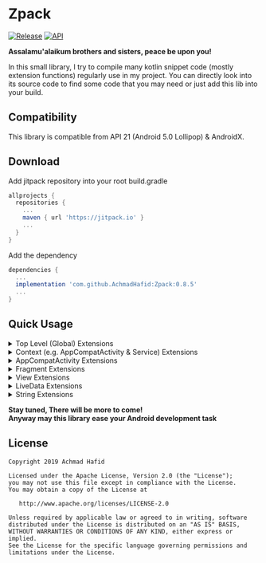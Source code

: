 Zpack
====================

[![Release](https://jitpack.io/v/AchmadHafid/Zpack.svg)](https://jitpack.io/#AchmadHafid/toolbar-badge-menu-item)
[![API](https://img.shields.io/badge/API-21%2B-brightgreen.svg?style=flat)](https://android-arsenal.com/api?level=21)

**Assalamu'alaikum brothers and sisters, peace be upon you!**

In this small library, I try to compile many kotlin snippet code (mostly extension functions) regularly use in my project.
You can directly look into its source code to find some code that you may need or just add this lib into your build.


Compatibility
-------------

This library is compatible from API 21 (Android 5.0 Lollipop) & AndroidX.


Download
--------

Add jitpack repository into your root build.gradle

```groovy
allprojects {
  repositories {
    ...
    maven { url 'https://jitpack.io' }
    ...
  }
}
```

Add the dependency

```groovy
dependencies {
  ...
  implementation 'com.github.AchmadHafid:Zpack:0.8.5'
  ...
}
```


Quick Usage
-----------

<details>
  <summary>Top Level (Global) Extensions</summary>
  <br />

<details>
  <summary>Logging</summary>

```kotlin
class MyClass {

    fun logAll(message: String) {
        d(message) // debug log
        e(message) // error log
        i(message) // info log
        w(message) // warning log
        v(message) // verbose log
    }

}
```

</details>
<details>
  <summary>SDK Version</summary>

```kotlin
class MyClass {

    fun checkVersion() {
        if (belowLollipopMR1()) TODO()
        if (belowMarshmallow()) TODO()
        if (belowNougat()) TODO()
        if (belowNougatMR1()) TODO()
        if (belowOreo()) TODO()
        if (belowOreoMR1()) TODO()
        if (belowPie()) TODO()

        if (atLeastLollipopMR1()) TODO()
        if (atLeastMarshmallow()) TODO()
        if (atLeastNougat()) TODO()
        if (atLeastNougatMR1()) TODO()
        if (atLeastOreo()) TODO()
        if (atLeastOreoMR1()) TODO()
        if (atLeastPie()) TODO()
    }

}
```

</details>
<details>
  <summary>Theme</summary>

```kotlin
class MyClass {

    // This will restart current foreground activity
    fun applyApplicationLevelTheme() {
        // use AppCompatDelegate.MODE_NIGHT_FOLLOW_SYSTEM on Pie and above
        // else use AppCompatDelegate.MODE_NIGHT_AUTO_BATTERY
        defaultTheme()

        lightTheme()
        darkTheme()
    }

}
```

</details>

</details>
<details>
  <summary>Context (e.g. AppCompatActivity & Service) Extensions</summary>
  <br />

<details>
  <summary>System Services</summary>

```kotlin
class MainActivity : AppCompatActivity(R.layout.activity_main) {

    override fun onCreate(savedInstanceState: Bundle?) {
        super.onCreate(savedInstanceState)

        val allSystemServices = listOf(
            accessibilityManager, accountManager, activityManager, appOpsManager,
            usageStatsManager, notificationManager, powerManager, keyGuardManager,
            telephonyManager, layoutInflater, connectivityManager, wifiManager
            // and many more.....
        )
    }
}
```

</details>
<details>
  <summary>Lazy Resource Binding</summary>

```kotlin
class MainActivity : AppCompatActivity(R.layout.activity_main) {

    private val myString         by stringRes(R.string.my_string)
    private val myNullableString by stringResNullable(R.string.my_string)
    private val myStringArray    by stringArrayRes(R.array.my_string_array)
    private val myStringList     by stringListRes(R.array.my_string_array)
    private val myInt            by intRes(R.integer.my_int)
    private val myIntArray       by intArrayRes(R.array.my_int_array)
    private val myIntList        by intListRes(R.array.my_int_array)
    private val myLong           by longRes(R.integer.my_long)
    private val myLongArray      by longArrayRes(R.array.my_long_array)
    private val myLongList       by longListRes(R.array.my_long_array)
    private val myDimen          by dimenRes(R.dimen.my_dimen)
    private val myColor          by colorRes(R.color.my_color)

}
```

</details>
<details>
  <summary>Toast</summary>

```kotlin
class MainActivity : AppCompatActivity(R.layout.activity_main) {

    override fun onCreate(savedInstanceState: Bundle?) {
        super.onCreate(savedInstanceState)

        /**
         * Simpler way to show a toast
         */
        toastShort("Message")
        toastShort(R.string.message)
        toastShort(R.string.format, message1, message2, ..., messageN)  // use String.format()
        toastLong("Message")
        toastLong(R.string.message)
        toastLong(R.string.format, message1, message2, ..., messageN)  // use String.format()
    }
}
```

</details>
<details>
  <summary>Intent</summary>

```kotlin
class MainActivity : AppCompatActivity(R.layout.activity_main) {

    override fun onCreate(savedInstanceState: Bundle?) {
        super.onCreate(savedInstanceState)

        // Build your intent this way
        val intent = intent<Component>()

        // or if you want to do some setup on the intent
        val intent = intent<Component> {
            // setup the intent here
        }

        // Build your intent for action this way
        val intent = intent(action)

        // or if you want to do some setup on the intent
        val intent = intent(action) {
            // setup the intent here
        }
    }
}
```

</details>
<details>
  <summary>Navigation</summary>

```kotlin
class MainActivity : AppCompatActivity(R.layout.activity_main) {

    override fun onCreate(savedInstanceState: Bundle?) {
        super.onCreate(savedInstanceState)

        // Start activity if the intent can be resolved
        val isSuccess = startActivityIfResolved(intent)

        // Same with default startActivity
        startActivity<OtherActivity>()
        // or
        startActivity<OtherActivity> {
            // setup the intent here
        }

        // This will open OtherActivity than call finish
        goto<OtherActivity>()
        // or
        goto<OtherActivity> {
            // setup the intent here
        }

        // Navigate to setting screens
        openAdminSettings()
        openAppDetailSettings()
        openUsageAccessSettings()
        openWirelessSettings()
        openWriteSettings()

        // Go to home
        openHomeLauncher()

        // Do something specific
        openUrl("https://github.com/")
        share("Something I want to share with you")
        sendEmail("recepient@google.com", "This is subject", "This is content")
        dial("+6281234567890")
        sendSms("+6281234567890", "This is content")
    }
}
```

</details>
<details>
  <summary>Service</summary>

```kotlin
class MainActivity : AppCompatActivity(R.layout.activity_main) {

    override fun onCreate(savedInstanceState: Bundle?) {
        super.onCreate(savedInstanceState)

        // Same with default service
        startService<MyService>()
        // or
        startService<MyService> {
            // setup your intent here
        }

        // Start a foreground service
        startForegroundServiceCompat<MyForegroundService>()
        // or
        startForegroundServiceCompat<MyForegroundService> {
            // setup your intent here
        }
    }
}
```

</details>
<details>
  <summary>Permission Checker</summary>

```kotlin
class MainActivity : AppCompatActivity(R.layout.activity_main) {

    override fun onCreate(savedInstanceState: Bundle?) {
        super.onCreate(savedInstanceState)

        // Check permission already granted, more to come
        val permissions = listOf(
            hasWriteSettingPermission,
            hasAppUsagePermission
        )

        // fallback function that can be used to check permissions
        val canReadContacts = isGranted(Manifest.permission.READ_CONTACTS)
    }
}
```

</details>
<details>
  <summary>Internet Connection States</summary>

```kotlin
class MainActivity : AppCompatActivity(R.layout.activity_main) {

    override fun onCreate(savedInstanceState: Bundle?) {
        super.onCreate(savedInstanceState)

        // Check some connection states
        val connections = listOf(
            isConnected,
            isMobileDataEnabled,
            isWifiEnabled
        )
    }
}
```

</details>
<details>
  <summary>Device States & Properties</summary>

```kotlin
class MainActivity : AppCompatActivity(R.layout.activity_main) {

    override fun onCreate(savedInstanceState: Bundle?) {
        super.onCreate(savedInstanceState)

        // Device states
        val someDeviceProperties = listOf(
            isScreenOn,
            isDeviceLocked
        )

        // Device properties
        val someDeviceProperties = listOf(
            displayWidth,
            displayHeight
        )
    }
}
```

</details>
<details>
  <summary>Application Info</summary>

```kotlin
class MainActivity : AppCompatActivity(R.layout.activity_main) {

    override fun onCreate(savedInstanceState: Bundle?) {
        super.onCreate(savedInstanceState)

        // current foreground app (usually used in foreground service)
        val packageName = foregroundApp

        // list of installed apps in this device
        val packageNameList = installedApps

        // list of installed apps in this device that can be launched from home only
        val packageNameList = installedAppsWithLaunchIntent

        // application name
        val appName = getAppName(packageName)

        // launcher icon
        val iconDrawable = getAppIcon(packageName)
    }
}
```

</details>

</details>
<details>
  <summary>AppCompatActivity Extensions </summary>
  <br />

<details>
  <summary>Lazy Resource Binding</summary>

```kotlin
class MainActivity : AppCompatActivity(R.layout.activity_main) {

    // bind a view
    private val toolbar: Toolbar by bindView(R.id.toolbar)

}
```

</details>
<details>
  <summary>Navigation</summary>

```kotlin
class MainActivity : AppCompatActivity(R.layout.activity_main) {

    override fun onCreate(savedInstanceState: Bundle?) {
        super.onCreate(savedInstanceState)

        // This will open OtherActivity than call finish
        goto<OtherActivity>()
        // or
        goto<OtherActivity> {
            // setup the intent here
        }

        // Finish this activity only if user double click the back button
        val onBackPressedCallback = finishActivityOnDoubleBackPressed(
            message    = "My Exit Message" // or R.string.some_messsage // first backpress message
            handler    = handler,          // Android handler to do postDelayed
            delayMilis = 1000L             // time to wait for the second back press
        )
    }
}
```

</details>
<details>
  <summary>ViewModel</summary>

```kotlin
class MainActivity : AppCompatActivity(R.layout.activity_main) {

    // bind a view model lazily
    private val viewModel: MainActivityViewModel by bindViewModel()

}
```

</details>
<details>
  <summary>Theme</summary>

```kotlin
class MainActivity : AppCompatActivity(R.layout.activity_main) {

    override fun onCreate(savedInstanceState: Bundle?) {
        super.onCreate(savedInstanceState)

        // check whether dark theme currently applied
        val x = isDarkThemeEnabled

        /**
         * if currently not dark (default or light), will switch to dark theme
         * if currently dark, switch to light theme
         * Notes:
         * - This is application level theme setting
         * - will restart current activity
         */
        val currentTheme = toggleTheme()
    }
}
```

</details>
<details>
  <summary>View</summary>

```kotlin
class MainActivity : AppCompatActivity(R.layout.activity_main) {

    override fun onCreate(savedInstanceState: Bundle?) {
        super.onCreate(savedInstanceState)

        // shortcut function, because many times we do nothing with toolbar
        setToolbar(R.id.toolbar)
        // or if you use MaterialToolbar from MaterialComponents
        setMaterialToolbar(R.id.toolbar)
    }
}
```

</details>

</details>
<details>
  <summary>Fragment Extensions </summary>
  <br />

<details>
  <summary>Toast</summary>

```kotlin
class MainFragment : Fragment() {

    override fun onActivityCreated(savedInstanceState: Bundle?) {
        super.onActivityCreated(savedInstanceState)

        /**
         * Simpler way to show a toast
         */
        toastShort("Message")
        toastShort(R.string.message)
        toastShort(R.string.format, message1, message2, ..., messageN)  // use String.format()
        toastLong("Message")
        toastLong(R.string.message)
        toastLong(R.string.format, message1, message2, ..., messageN)  // use String.format()
    }
}
```

</details>
<details>
  <summary>Permission Checker</summary>

```kotlin
class MainFragment : Fragment() {

    override fun onActivityCreated(savedInstanceState: Bundle?) {
        super.onActivityCreated(savedInstanceState)

        // Check permission already granted, more to come
        val permissions = listOf(
            hasWriteSettingPermission,
            hasAppUsagePermission
        )

        // fallback function that can be used to check permissions
        val canReadContacts = isGranted(Manifest.permission.READ_CONTACTS)
    }
}
```

</details>
<details>
  <summary>Intent</summary>

```kotlin
class MainFragment : Fragment() {

    override fun onActivityCreated(savedInstanceState: Bundle?) {
        super.onActivityCreated(savedInstanceState)

        // Build your intent this way
        val intent = intent<Component>()

        // or if you want to do some setup on the intent
        val intent = intent<Component> {
            // setup the intent here
        }

        // Build your intent for action this way
        val intent = intent(action)

        // or if you want to do some setup on the intent
        val intent = intent(action) {
            // setup the intent here
        }
    }
}
```

</details>
<details>
  <summary>Navigation</summary>

```kotlin
class MainFragment : Fragment() {

    override fun onActivityCreated(savedInstanceState: Bundle?) {
        super.onActivityCreated(savedInstanceState)

        // Same with startActivity on Activity
        startActivity<OtherActivity>()
        // or
        startActivity<OtherActivity> {
            // setup the intent here
        }

        // This will open OtherActivity than call finish on holder activity (if any)
        goto<OtherActivity>()
        // or
        goto<OtherActivity> {
            // setup the intent here
        }

        // JetPack navigation
        // Check whether this fragment is a start destination
        val x = isStartDestination

        // JetPack navigation
        // Finish holder activity only if user double click the back button
        // Can only be used if this fragment is defined as a start destination
        val onBackPressedCallback = finishActivityOnDoubleBackPressed(
            message    = "My Exit Message" // or R.string.some_message // first back press message
            handler    = handler,          // Android handler to do postDelayed
            delayMilis = 1000L             // time to wait for the second back press
        )

        // Finish holder activity when user press the back button
        // Useful when using JetPack navigation, when we want to override its back press default behavior
        val onBackPressedCallback = finishActivityOnBackPressed()
    }
}
```

</details>
<details>
  <summary>ViewModel</summary>

```kotlin
class MainFragment : Fragment() {

    // bind a view model lazily
    private val viewModel: MainFragmentViewModel by bindViewModel()

}
```

</details>
<details>
  <summary>Theme</summary>

```kotlin
class MainFragment : Fragment() {

    override fun onActivityCreated(savedInstanceState: Bundle?) {
        super.onActivityCreated(savedInstanceState)

        // check whether dark theme currently applied
        val x = isDarkThemeEnabled

        /**
         * if currently not dark (default or light), will switch to dark theme
         * if currently dark, switch to light theme
         * Notes:
         * - This is application level theme setting
         * - will restart current activity
         */
        val currentTheme = toggleTheme()
    }
}
```

</details>

</details>
<details>
  <summary>View Extensions</summary>
  <br />

<details>
  <summary>Visibility</summary>

```kotlin
class MainActivity : AppCompatActivity(R.layout.activity_main) {

    private val myView: ViewType by bindView(R.id.my_view)

    override fun onCreate(savedInstanceState: Bundle?) {
        super.onCreate(savedInstanceState)


        val visibilityStates = listOf(
            myView.isVisible,
            myView.isInvisible,
            myView.isGone
        )

        // change visibility state
        myView.show() // set visibility = View.VISIBLE
        myView.hide() // set visibility = View.INVISIBLE
        myView.gone() // set visibility = View.GONE

        // same as above but takes function as arguments
        myView.showIf { true }
        myView.hideIf { false }
        myView.goneIf { true }

        // self explanatory
        myView.visibleOrInvisible { true }
        myView.visibleOrGone { false }
    }
}
```

</details>
<details>
  <summary>Listener</summary>

```kotlin
class MainActivity : AppCompatActivity(R.layout.activity_main) {

    private val myView: ViewType by bindView(R.id.my_view)

    override fun onCreate(savedInstanceState: Bundle?) {
        super.onCreate(savedInstanceState)

        // Make sure that this view can only be clicked once before fire a callback
        myView.onSingleClick { TODO() }

        // If you wish to re-enable click listener manually, specify a flag for it
        myView.onSingleClick(autoReEnable = false) { TODO() }
        // Then you MUST re-enable click listener manually later by using:
        // myView.isClickable = true
    }
}
```

</details>
<details>
  <summary>Snack Bar</summary>

```kotlin
class MainActivity : AppCompatActivity(R.layout.activity_main) {

    private val myView: ViewType by bindView(R.id.my_view)

    override fun onCreate(savedInstanceState: Bundle?) {
        super.onCreate(savedInstanceState)

        // basic snackbar
        myView.snackBarShort("message")

        // fully customized snack bar with action
        myView.snackBarShort(
            message = "My message", // or: messageRes = R.string.my_message
            anchorView = anAnchorView, // default is null
            actionText = "Undo", // or: actionTextRes = R.string.action_text
            actionTextColorRes = R.color.colorAccent // can also be attribute value, e.g. R.attr.colorOnPrimary
        ) { TODO("Do something when action button is clicked") }

        // also available for other length types
        myView.snackBarLong()     // Arguments are the same with above
        myView.snackBarForever()  // Arguments are the same with above
    }
}
```

</details>
<details>
  <summary>TextView</summary>

```kotlin
class MainActivity : AppCompatActivity(R.layout.activity_main) {

    private val tv: TextView by bindView(R.id.tv)

    override fun onCreate(savedInstanceState: Bundle?) {
        super.onCreate(savedInstanceState)

        // set TextView's text from string resource
        tv.textRes = R.string.text

        // self explanatory
        tv.underline()
        tv.deleteLine()
        tv.bold()
    }
}
```

</details>
<details>
  <summary>EditText</summary>

```kotlin
class MainActivity : AppCompatActivity(R.layout.activity_main) {

    private val edt: EditText by bindView(R.id.edt)

    override fun onCreate(savedInstanceState: Bundle?) {
        super.onCreate(savedInstanceState)

        // no more edt.text.toString()
        val text = edt.value
    }
}
```

</details>
<details>
  <summary>AppBarLayout</summary>

```kotlin
class MainActivity : AppCompatActivity(R.layout.activity_main) {

    private val appBarLayout: AppBarLayout by bindView(R.id.appBarLayout)
    private val scrollView: NestedScrollView by bindView(R.id.scrollView)

    override fun onCreate(savedInstanceState: Bundle?) {
        super.onCreate(savedInstanceState)

        // Set appBarLayout selected property to true when scrollView scrolled down
        // and to false when it can not scroll up anymore
        // Commonly used to set/unset elevation on AppBarLayout based on list position inside scrollView
        appBarLayout.setSelectedOnScrollDown(scrollView)
    }
}
```

</details>
<details>
  <summary>Util</summary>

  **WIP, please see source code**

</details>

</details>
<details>
  <summary>LiveData Extensions</summary>
  <br />

```kotlin
class MainFragmentViewModel : ViewModel() {

    private val _myLiveData: MutableLiveData<List<String>> = MutableLiveData()
    private val myLiveData: LiveData<List<String>> = _myLiveData

    private fun notifyObserver() {
        // In quite a rare case, you may to call the observer callback manually without change live data value
        _myLiveData.notifyObserver()
    }
}
```

</details>
<details>
  <summary>String Extensions</summary>
  <br />

<details>
  <summary>Date</summary>

```kotlin
// get Date instance from a string
// default format is "yyyy/MM/dd hh:mm"
fun getSomeImportantDate() = "2000/01/01 00:00".toDate()

// You can specify a custom format
fun getSomeImportantDate(someDateFormat: String) = "2000/01/01 00:00".toDate(someDateFormat)
```

</details>
<details>
  <summary>Case</summary>

```kotlin
val thisIsTheResult = "ThIs iS tHe ResULt".toCamelCase
val ThisIsTheResult = "ThIs iS tHe ResULt".toTitleCase
```

</details>

</details>

**Stay tuned, There will be more to come!<br/>Anyway may this library ease your Android development task**


License
-------

    Copyright 2019 Achmad Hafid

    Licensed under the Apache License, Version 2.0 (the "License");
    you may not use this file except in compliance with the License.
    You may obtain a copy of the License at

       http://www.apache.org/licenses/LICENSE-2.0

    Unless required by applicable law or agreed to in writing, software
    distributed under the License is distributed on an "AS IS" BASIS,
    WITHOUT WARRANTIES OR CONDITIONS OF ANY KIND, either express or implied.
    See the License for the specific language governing permissions and
    limitations under the License.

